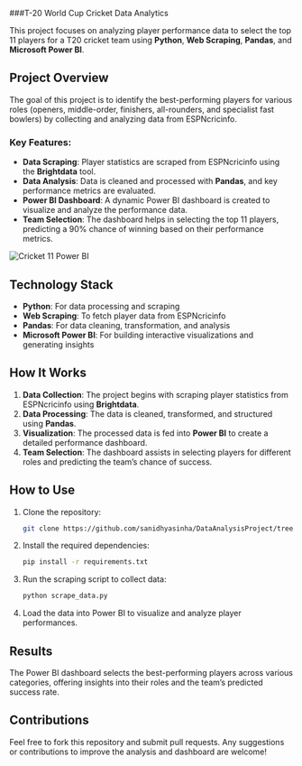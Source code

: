 ###T-20 World Cup Cricket Data Analytics

This project focuses on analyzing player performance data to select the top 11 players for a T20 cricket team using **Python**, **Web Scraping**, **Pandas**, and **Microsoft Power BI**.

## Project Overview

The goal of this project is to identify the best-performing players for various roles (openers, middle-order, finishers, all-rounders, and specialist fast bowlers) by collecting and analyzing data from ESPNcricinfo.

### Key Features:
- **Data Scraping**: Player statistics are scraped from ESPNcricinfo using the **Brightdata** tool.
- **Data Analysis**: Data is cleaned and processed with **Pandas**, and key performance metrics are evaluated.
- **Power BI Dashboard**: A dynamic Power BI dashboard is created to visualize and analyze the performance data.
- **Team Selection**: The dashboard helps in selecting the top 11 players, predicting a 90% chance of winning based on their performance metrics.


![Cricket 11 Power BI ](https://github.com/user-attachments/assets/5e3998b1-21c7-49d7-ae8b-468c07d374fd)


## Technology Stack
- **Python**: For data processing and scraping
- **Web Scraping**: To fetch player data from ESPNcricinfo
- **Pandas**: For data cleaning, transformation, and analysis
- **Microsoft Power BI**: For building interactive visualizations and generating insights

## How It Works
1. **Data Collection**: The project begins with scraping player statistics from ESPNcricinfo using **Brightdata**.
2. **Data Processing**: The data is cleaned, transformed, and structured using **Pandas**.
3. **Visualization**: The processed data is fed into **Power BI** to create a detailed performance dashboard.
4. **Team Selection**: The dashboard assists in selecting players for different roles and predicting the team’s chance of success.

## How to Use
1. Clone the repository:  
   ```bash
   git clone https://github.com/sanidhyasinha/DataAnalysisProject/tree/main/T20_CricketAnalytics/Datas
   ```
2. Install the required dependencies:
   ```bash
   pip install -r requirements.txt
   ```
3. Run the scraping script to collect data:
   ```bash
   python scrape_data.py
   ```
4. Load the data into Power BI to visualize and analyze player performances.

## Results
The Power BI dashboard selects the best-performing players across various categories, offering insights into their roles and the team’s predicted success rate.

## Contributions
Feel free to fork this repository and submit pull requests. Any suggestions or contributions to improve the analysis and dashboard are welcome!

